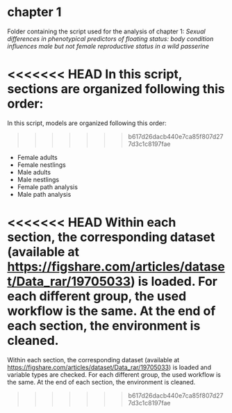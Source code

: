# chapter 1
Folder containing the script used for the analysis of chapter 1: *Sexual differences in phenotypical predictors of floating status: body condition influences male but not female reproductive status in a wild passerine*

<<<<<<< HEAD
In this script, sections are organized following this order: 
=======
In this script, models are organized following this order: 
>>>>>>> b617d26dacb440e7ca85f807d277d3c1c8197fae

- Female adults
- Female nestlings
- Male adults
- Male nestlings
- Female path analysis
- Male path analysis

<<<<<<< HEAD
Within each section, the corresponding dataset (available at https://figshare.com/articles/dataset/Data_rar/19705033) is loaded. For each different group, the used workflow is the same. At the end of each section, the environment is cleaned.  
=======
Within each section, the corresponding dataset (available at https://figshare.com/articles/dataset/Data_rar/19705033) is loaded and variable types are checked. For each different group, the used workflow is the same. At the end of each section, the environment is cleaned.  
>>>>>>> b617d26dacb440e7ca85f807d277d3c1c8197fae
